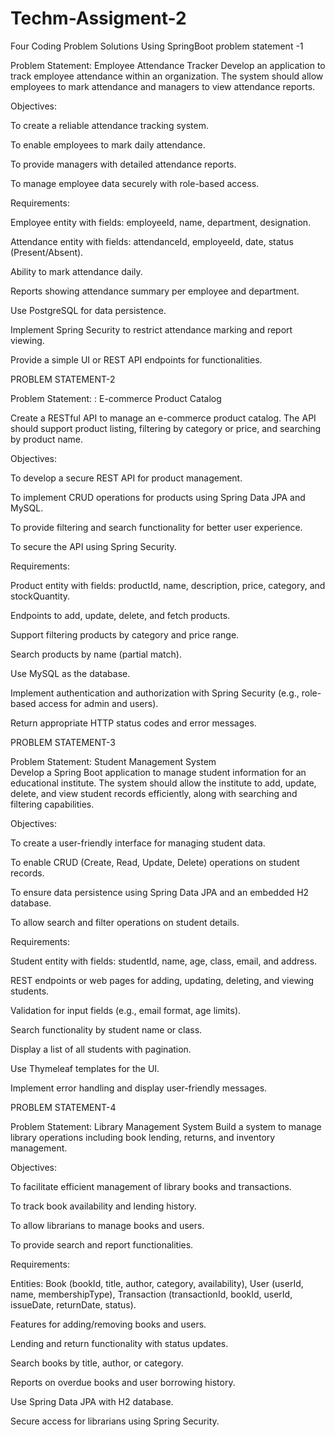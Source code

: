 # Techm-Assigment-2
Four Coding Problem Solutions Using SpringBoot
problem statement -1

Problem Statement:  Employee Attendance Tracker
Develop an application to track employee attendance within an organization. The system should allow employees to mark attendance and managers to view attendance reports.

Objectives:

To create a reliable attendance tracking system.

To enable employees to mark daily attendance.

To provide managers with detailed attendance reports.

To manage employee data securely with role-based access.

Requirements:

Employee entity with fields: employeeId, name, department, designation.

Attendance entity with fields: attendanceId, employeeId, date, status (Present/Absent).

Ability to mark attendance daily.

Reports showing attendance summary per employee and department.

Use PostgreSQL for data persistence.

Implement Spring Security to restrict attendance marking and report viewing.

Provide a simple UI or REST API endpoints for functionalities.



PROBLEM STATEMENT-2


Problem Statement: : E-commerce Product Catalog

Create a RESTful API to manage an e-commerce product catalog. The API should support product listing, filtering by category or price, and searching by product name.

Objectives:

To develop a secure REST API for product management.

To implement CRUD operations for products using Spring Data JPA and MySQL.

To provide filtering and search functionality for better user experience.

To secure the API using Spring Security.

Requirements:

Product entity with fields: productId, name, description, price, category, and stockQuantity.

Endpoints to add, update, delete, and fetch products.

Support filtering products by category and price range.

Search products by name (partial match).

Use MySQL as the database.

Implement authentication and authorization with Spring Security (e.g., role-based access for admin and users).

Return appropriate HTTP status codes and error messages.


PROBLEM STATEMENT-3

Problem Statement:  Student Management System  
Develop a Spring Boot application to manage student information for an educational institute. The system should allow the institute to add, update, delete, and view student records efficiently, along with searching and filtering capabilities.

Objectives:

To create a user-friendly interface for managing student data.

To enable CRUD (Create, Read, Update, Delete) operations on student records.

To ensure data persistence using Spring Data JPA and an embedded H2 database.

To allow search and filter operations on student details.

Requirements:

Student entity with fields: studentId, name, age, class, email, and address.

REST endpoints or web pages for adding, updating, deleting, and viewing students.

Validation for input fields (e.g., email format, age limits).

Search functionality by student name or class.

Display a list of all students with pagination.

Use Thymeleaf templates for the UI.

Implement error handling and display user-friendly messages.


PROBLEM STATEMENT-4

Problem Statement:  Library Management System
Build a system to manage library operations including book lending, returns, and inventory management.

Objectives:

To facilitate efficient management of library books and transactions.

To track book availability and lending history.

To allow librarians to manage books and users.

To provide search and report functionalities.

Requirements:

Entities: Book (bookId, title, author, category, availability), User (userId, name, membershipType), Transaction (transactionId, bookId, userId, issueDate, returnDate, status).

Features for adding/removing books and users.

Lending and return functionality with status updates.

Search books by title, author, or category.

Reports on overdue books and user borrowing history.

Use Spring Data JPA with H2 database.

Secure access for librarians using Spring Security.
